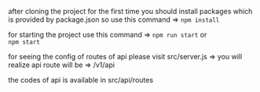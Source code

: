 after cloning the project for the first time you should install packages which is provided by package.json so use this command => ``` npm install ```

for starting the project use this command => 
``` npm run start ``` 
or  
``` npm start ```

for seeing the config of routes of api please visit src/server.js => you will realize api route will be => /v1/api

the codes of api is available in src/api/routes
